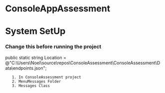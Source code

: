 # ConsoleAppAssessment

# System SetUp

### Change this before running the project

public static string Location = @"C:\Users\Noel\source\repos\ConsoleAssessment\ConsoleAssessment\Data\endpoints.json";
       
       1. In ConsoleAssessment project
       2. MenuMessages Folder
       3. Messages Class
